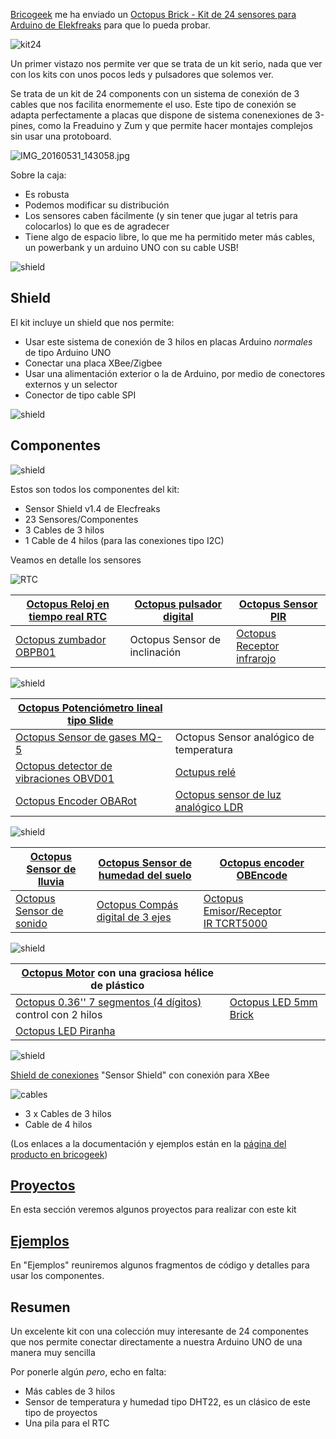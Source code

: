 [Bricogeek](http://www.bricogeek.com) me ha enviado un
[Octopus Brick - Kit de 24 sensores para Arduino de Elekfreaks](http://tienda.bricogeek.com/kits-arduino/830-octopus-brick-kit-de-24-sensores-para-arduino.html) para que lo pueda probar.

![kit24](./images/IMG_20160531_143103.jpg)


Un primer vistazo nos permite ver que se trata de un kit serio, nada que ver con los kits con unos pocos leds y pulsadores que solemos ver.

Se trata de un kit de 24 components con un sistema de conexión de 3 cables que nos facilita enormemente el uso. Este tipo de conexión se adapta perfectamente a placas que dispone de sistema conenexiones de 3-pines, como la Freaduino y Zum y que permite hacer montajes complejos sin usar una protoboard.

![IMG_20160531_143058.jpg](./images/IMG_20160531_143058.jpg)

Sobre la caja:
* Es robusta
* Podemos modificar su distribución
* Los sensores caben fácilmente (y sin tener que jugar al tetris para colocarlos) lo que es de agradecer
* Tiene algo de espacio libre, lo que me ha permitido meter más cables, un powerbank y un arduino UNO con su cable USB!

![shield](./images/IMG_20160605_093526.jpg)

## Shield

El kit incluye un shield  que  nos permite:
* Usar este sistema de conexión de 3 hilos en placas Arduino _normales_ de tipo Arduino UNO
* Conectar una placa XBee/Zigbee
* Usar una alimentación exterior o la de Arduino, por medio de conectores externos y un selector
* Conector de tipo cable SPI

![shield](./images/IMG_20160531_143235.jpg)

## Componentes

![shield](./images/IMG_20160531_143223.jpg)

Estos son todos los componentes del kit:
* Sensor Shield v1.4 de Elecfreaks
* 23 Sensores/Componentes
* 3 Cables de 3 hilos
* 1 Cable de 4 hilos (para las conexiones tipo I2C)

Veamos en detalle los sensores

![RTC](./images/IMG_20160531_143245.jpg)


|[Octopus Reloj en tiempo real RTC](http://www.elecfreaks.com/wiki/index.php?title=Octopus_Real-time_Clock)|[Octopus pulsador digital](http://www.elecfreaks.com/wiki/index.php?title=Octopus_Digital_PushButton_Brick)|[Octopus Sensor PIR](http://www.elecfreaks.com/wiki/index.php?title=Octopus_PIR_sensor_Brick)|
|---|---|---|
|[Octopus zumbador OBPB01](http://www.elecfreaks.com/wiki/index.php?title=Octopus_Passive_buzzer_Brick)|Octopus Sensor de inclinación|[Octopus Receptor infrarojo](http://www.elecfreaks.com/wiki/index.php?title=Octopus_Infrared_Receiver_Sensor)|

![shield](./images/IMG_20160531_143306.jpg)

|[Octopus Potenciómetro lineal tipo Slide](http://www.elecfreaks.com/wiki/index.php?title=Octopus_Linear_Slider_Potentiometer_Brick)||
|---|---|
|[Octopus Sensor de gases MQ-5](http://www.elecfreaks.com/wiki/index.php?title=Octopus_Smoke_Sensor_MQ-2/MQ-5_Brick)|Octopus Sensor analógico de temperatura|
|[Octopus detector de vibraciones OBVD01](http://www.elecfreaks.com/wiki/index.php?title=Octopus_Vibration_Detection_Brick)|[Octupus relé](http://www.elecfreaks.com/wiki/index.php?title=Octopus_1Channel_Relay)|
|[Octopus Encoder OBARot](http://www.elecfreaks.com/wiki/index.php?title=Octopus_Analog_Rotation_Brick)|[Octopus sensor de luz analógico LDR](http://www.elecfreaks.com/wiki/index.php?title=Octopus_Analog_Photocell_Brick)|

![shield](./images/IMG_20160531_143356.jpg)

|[Octopus Sensor de lluvia](http://www.elecfreaks.com/wiki/index.php?title=Octopus_Rain-Steam_Sensor)|[Octopus Sensor de humedad del suelo](http://www.elecfreaks.com/wiki/index.php?title=Octopus_Soil_Moisture_Sensor_Brick)|[Octopus encoder OBEncode](http://www.elecfreaks.com/wiki/index.php?title=Octopus_Rotary_Encoder_Brick)|
|---|---|---|
|[Octopus Sensor de sonido](http://www.elecfreaks.com/wiki/index.php?title=Octopus_Sound_Sensor)|[Octopus Compás digital de 3 ejes](http://www.elecfreaks.com/wiki/index.php?title=Octopus_3-Axis_Digital_Compass_Sensor)|[Octopus Emisor/Receptor IR TCRT5000](http://www.elecfreaks.com/wiki/index.php?title=Octopus_Hant_Sensor)|

![shield](./images/IMG_20160531_143400.jpg)

|[Octopus Motor](http://www.elecfreaks.com/wiki/index.php?title=Octopus_Motor_Brick) con una graciosa hélice de plástico||
|---|---|
|[Octopus 0.36'' 7 segmentos (4 dígitos)](http://www.elecfreaks.com/wiki/index.php?title=Octopus_0.36%22_Segment_LED_Brick) control con 2 hilos|[Octopus LED 5mm Brick](http://www.elecfreaks.com/wiki/index.php?title=Octopus_5mm_LED_Brick)|
|[Octopus LED Piranha](http://www.elecfreaks.com/wiki/index.php?title=Octopus_Piranha_LED_Brick)||

![shield](./images/IMG_20160531_143235.jpg)

[Shield de conexiones](./SensorShield.md) "Sensor Shield" con conexión para XBee


![cables](./images/IMG_20160531_143337.jpg)

* 3 x Cables de 3 hilos
* Cable de 4 hilos

(Los enlaces a la documentación y ejemplos están en la [página del producto en bricogeek](http://tienda.bricogeek.com/kits-arduino/830-octopus-brick-kit-de-24-sensores-para-arduino.html))


## [Proyectos](./proyectos.md)

En esta sección veremos algunos proyectos para realizar con este kit

## [Ejemplos](./Ejemplos.md)

En "Ejemplos" reuniremos algunos fragmentos de código y detalles para usar los componentes.

## Resumen

Un excelente kit con una colección muy interesante de 24 componentes que nos permite conectar directamente a nuestra Arduino UNO de una manera muy sencilla

Por ponerle algún _pero_, echo en falta:
* Más cables de 3 hilos
* Sensor de temperatura y humedad tipo DHT22, es un clásico de este tipo de proyectos
* Una pila para el RTC
